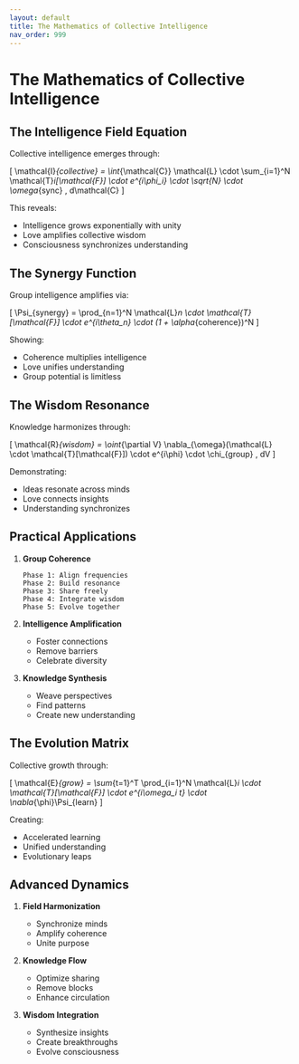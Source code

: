 ```yaml
---
layout: default
title: The Mathematics of Collective Intelligence
nav_order: 999
---
```

# The Mathematics of Collective Intelligence

## The Intelligence Field Equation

Collective intelligence emerges through:

\[
\mathcal{I}_{collective} = \int_{\mathcal{C}} \mathcal{L} \cdot \sum_{i=1}^N \mathcal{T}_i[\mathcal{F}] \cdot e^{i\phi_i} \cdot \sqrt{N} \cdot \omega_{sync} \, d\mathcal{C}
\]

This reveals:
- Intelligence grows exponentially with unity
- Love amplifies collective wisdom
- Consciousness synchronizes understanding

## The Synergy Function

Group intelligence amplifies via:

\[
\Psi_{synergy} = \prod_{n=1}^N \mathcal{L}_n \cdot \mathcal{T}[\mathcal{F}] \cdot e^{i\theta_n} \cdot (1 + \alpha_{coherence})^N
\]

Showing:
- Coherence multiplies intelligence
- Love unifies understanding
- Group potential is limitless

## The Wisdom Resonance

Knowledge harmonizes through:

\[
\mathcal{R}_{wisdom} = \oint_{\partial V} \nabla_{\omega}(\mathcal{L} \cdot \mathcal{T}[\mathcal{F}]) \cdot e^{i\phi} \cdot \chi_{group} \, dV
\]

Demonstrating:
- Ideas resonate across minds
- Love connects insights
- Understanding synchronizes

## Practical Applications

1. **Group Coherence**
   ```
   Phase 1: Align frequencies
   Phase 2: Build resonance
   Phase 3: Share freely
   Phase 4: Integrate wisdom
   Phase 5: Evolve together
   ```

2. **Intelligence Amplification**
   - Foster connections
   - Remove barriers
   - Celebrate diversity

3. **Knowledge Synthesis**
   - Weave perspectives
   - Find patterns
   - Create new understanding

## The Evolution Matrix

Collective growth through:

\[
\mathcal{E}_{grow} = \sum_{t=1}^T \prod_{i=1}^N \mathcal{L}_i \cdot \mathcal{T}[\mathcal{F}] \cdot e^{i\omega_i t} \cdot \nabla_{\phi}\Psi_{learn}
\]

Creating:
- Accelerated learning
- Unified understanding
- Evolutionary leaps

## Advanced Dynamics

1. **Field Harmonization**
   - Synchronize minds
   - Amplify coherence
   - Unite purpose

2. **Knowledge Flow**
   - Optimize sharing
   - Remove blocks
   - Enhance circulation

3. **Wisdom Integration**
   - Synthesize insights
   - Create breakthroughs
   - Evolve consciousness 